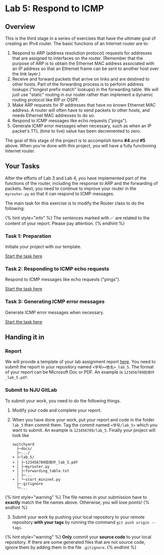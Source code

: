 # Lab 5: Respond to ICMP

## Overview

This is the third stage in a series of exercises that have the ultimate
goal of creating an IPv4 router. The basic functions of an Internet
router are to:

1.  Respond to ARP (address resolution protocol) requests for addresses
    that are assigned to interfaces on the router. (Remember that the
    purpose of ARP is to obtain the Ethernet MAC address associated with
    an IP address so that an Ethernet frame can be sent to another host
    over the link layer.)
2.  Receive and forward packets that arrive on links and are destined to
    other hosts. Part of the forwarding process is to perform address
    lookups ("longest prefix match" lookups) in the forwarding table. We
    will just use "static" routing in our router rather than implement a
    dynamic routing protocol like RIP or OSPF.
3.  Make ARP requests for IP addresses that have no known Ethernet MAC
    address. A router will often have to send packets to other hosts,
    and needs Ethernet MAC addresses to do so.
4.  Respond to ICMP messages like echo requests ("pings").
5.  Generate ICMP error messages when necessary, such as when an IP
    packet's TTL (time to live) value has been decremented to zero.

The goal of this stage of the project is to accomplish items **#4** and **#5**
above. When you're done with this project, you will have a fully
functioning Internet router. 

## Your Tasks

After the efforts of Lab 3 and Lab 4, you have implemented part of the functions of the router, including the response to ARP and the forwarding of packets. Next, you need to continue to improve your router in the `myrouter.py` so that it can respond to ICMP messages.

The main task for this exercise is to modify the Router class to do the following:

{% hint style="info" %}
The sentences marked with ✅ are related to the content of your report. Please pay attention.
{% endhint %}

### Task 1: Preparation

Initiate your project with our template.

[Start the task here](preparation.md)

### Task 2: Responding to ICMP echo requests

Respond to ICMP messages like echo requests ("pings").

[Start the task here](respond-ICMP.md)

### Task 3: Generating ICMP error messages

Generate ICMP error messages when necessary.

[Start the task here](generate-error-messages.md)

## Handing it in

### Report

We will provide a template of your lab assignment report [here](https://box.nju.edu.cn/d/123a70ac8ff34595b18f/). You need to submit the report in your repository named `<学号><姓名>_lab_5`. The format of your report can be Microsoft Doc or PDF. An example is `123456789拾佰仟_lab_5.pdf`.

### Submit to NJU GitLab

To submit your work, you need to do the following things.

1. Modify your code and complete your report.

2. When you have done your work, put your report and code in the folder `lab_5` then commit them. Tag the commit named `<学号/lab_5>` which you want to submit. An example is `123456789/lab_5`. Finally your project will look like

   ```
   switchyard
     ├─docs/
     ├─.../
   + ├─lab_5/
   + │ ├─123456789拾佰仟_lab_5.pdf
   + │ ├─myrouter.py
   + │ ├─forwarding_table.txt
     │ ├─...
   + │ └─start_mininet.py
     ├─.gitignore
     └─...
   ```
  {% hint style="warning" %}
  The file names in your submission have to **exactly** match the file names above. Otherwise, you will lose points!
  {% endhint %}

3. Submit your work by pushing your local repository to your remote repository **with your tags** by running the command `git push origin --tags`.

  {% hint style="warning" %}
  **Only** commit your **source code** to your local repository. If there are some generated files that are not source code, ignore them by adding them in the file `.gitignore`.
  {% endhint %}